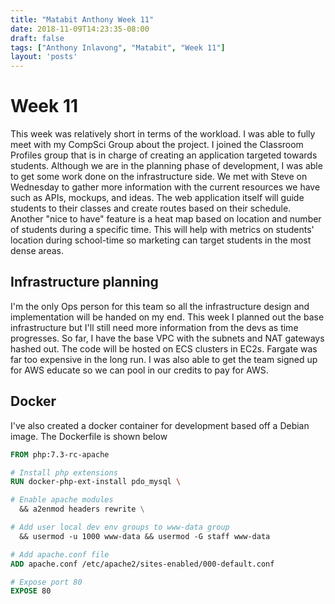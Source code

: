 ```yaml
---
title: "Matabit Anthony Week 11"
date: 2018-11-09T14:23:35-08:00
draft: false
tags: ["Anthony Inlavong", "Matabit", "Week 11"]
layout: 'posts'
---
```

# Week 11
This week was relatively short in terms of the workload. I was able to fully meet with my CompSci Group about the project. I joined the Classroom Profiles group that is in charge of creating an application targeted towards students. Although we are in the planning phase of development, I was able to get some work done on the infrastructure side. We met with Steve on Wednesday to gather more information with the current resources we have such as APIs, mockups, and ideas. The web application itself will guide students to their classes and create routes based on their schedule. Another "nice to have" feature is a heat map based on location and number of students during a specific time. This will help with metrics on students' location during school-time so marketing can target students in the most dense areas. 

## Infrastructure planning
I'm the only Ops person for this team so all the infrastructure design and implementation will be handed on my end. This week I planned out the base infrastructure but I'll still need more information from the devs as time progresses. So far, I have the base VPC with the subnets and NAT gateways hashed out. The code will be hosted on ECS clusters in EC2s. Fargate was far too expensive in the long run. I was also able to get the team signed up for AWS educate so we can pool in our credits to pay for AWS. 

## Docker
I've also created a docker container for development based off a Debian image. The Dockerfile is shown below

```Dockerfile
FROM php:7.3-rc-apache

# Install php extensions
RUN docker-php-ext-install pdo_mysql \

# Enable apache modules
  && a2enmod headers rewrite \

# Add user local dev env groups to www-data group
  && usermod -u 1000 www-data && usermod -G staff www-data

# Add apache.conf file
ADD apache.conf /etc/apache2/sites-enabled/000-default.conf

# Expose port 80
EXPOSE 80
```
